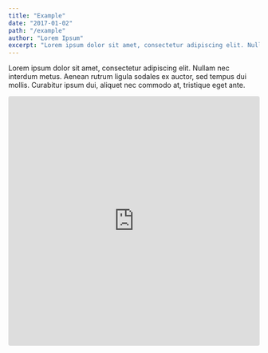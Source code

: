 ```yaml
---
title: "Example"
date: "2017-01-02"
path: "/example"
author: "Lorem Ipsum"
excerpt: "Lorem ipsum dolor sit amet, consectetur adipiscing elit. Nullam nec interdum metus. Aenean rutrum ligula sodales ex auctor, sed tempus dui mollis. Curabitur ipsum dui, aliquet nec commodo at, tristique eget ante."
---
```


Lorem ipsum dolor sit amet, consectetur adipiscing elit. Nullam nec interdum metus. Aenean rutrum ligula sodales ex auctor, sed tempus dui mollis. Curabitur ipsum dui, aliquet nec commodo at, tristique eget ante.

<iframe
  src="https://codesandbox.io/embed/interesting-keldysh-ugtu9?view=split"
  style="width:100%; height:500px; border:0; border-radius: 4px; overflow:hidden;"
  sandbox="allow-forms allow-modals allow-popups allow-presentation allow-same-origin allow-scripts"
></iframe>